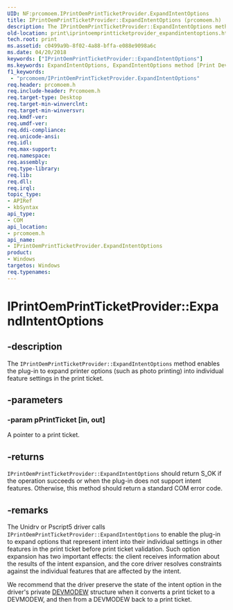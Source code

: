 ```yaml
---
UID: NF:prcomoem.IPrintOemPrintTicketProvider.ExpandIntentOptions
title: IPrintOemPrintTicketProvider::ExpandIntentOptions (prcomoem.h)
description: The IPrintOemPrintTicketProvider::ExpandIntentOptions method enables the plug-in to expand printer options (such as photo printing) into individual feature settings in the print ticket.
old-location: print\iprintoemprintticketprovider_expandintentoptions.htm
tech.root: print
ms.assetid: c0499a9b-8f02-4a88-bffa-e088e9098a6c
ms.date: 04/20/2018
keywords: ["IPrintOemPrintTicketProvider::ExpandIntentOptions"]
ms.keywords: ExpandIntentOptions, ExpandIntentOptions method [Print Devices], ExpandIntentOptions method [Print Devices],IPrintOemPrintTicketProvider interface, IPrintOemPrintTicketProvider interface [Print Devices],ExpandIntentOptions method, IPrintOemPrintTicketProvider.ExpandIntentOptions, IPrintOemPrintTicketProvider::ExpandIntentOptions, prcomoem/IPrintOemPrintTicketProvider::ExpandIntentOptions, print.iprintoemprintticketprovider_expandintentoptions, print_ticket-package_1b344230-a06b-49ca-8b55-eb9c3500c3f1.xml
f1_keywords:
 - "prcomoem/IPrintOemPrintTicketProvider.ExpandIntentOptions"
req.header: prcomoem.h
req.include-header: Prcomoem.h
req.target-type: Desktop
req.target-min-winverclnt: 
req.target-min-winversvr: 
req.kmdf-ver: 
req.umdf-ver: 
req.ddi-compliance: 
req.unicode-ansi: 
req.idl: 
req.max-support: 
req.namespace: 
req.assembly: 
req.type-library: 
req.lib: 
req.dll: 
req.irql: 
topic_type:
- APIRef
- kbSyntax
api_type:
- COM
api_location:
- prcomoem.h
api_name:
- IPrintOemPrintTicketProvider.ExpandIntentOptions
product:
- Windows
targetos: Windows
req.typenames: 
---
```


# IPrintOemPrintTicketProvider::ExpandIntentOptions


## -description


The <code>IPrintOemPrintTicketProvider::ExpandIntentOptions</code> method enables the plug-in to expand printer options (such as photo printing) into individual feature settings in the print ticket. 


## -parameters




### -param pPrintTicket [in, out]

A pointer to a print ticket.


## -returns



<code>IPrintOemPrintTicketProvider::ExpandIntentOptions</code> should return S_OK if the operation succeeds or when the plug-in does not support intent features. Otherwise, this method should return a standard COM error code.




## -remarks



The Unidrv or Pscript5 driver calls <code>IPrintOemPrintTicketProvider::ExpandIntentOptions</code> to enable the plug-in to expand options that represent intent into their individual settings in other features in the print ticket before print ticket validation. Such option expansion has two important effects: the client receives information about the results of the intent expansion, and the core driver resolves constraints against the individual features that are affected by the intent.

We recommend that the driver preserve the state of the intent option in the driver's private <a href="https://docs.microsoft.com/windows/win32/api/wingdi/ns-wingdi-devicemodew">DEVMODEW</a> structure when it converts a print ticket to a DEVMODEW, and then from a DEVMODEW back to a print ticket.



